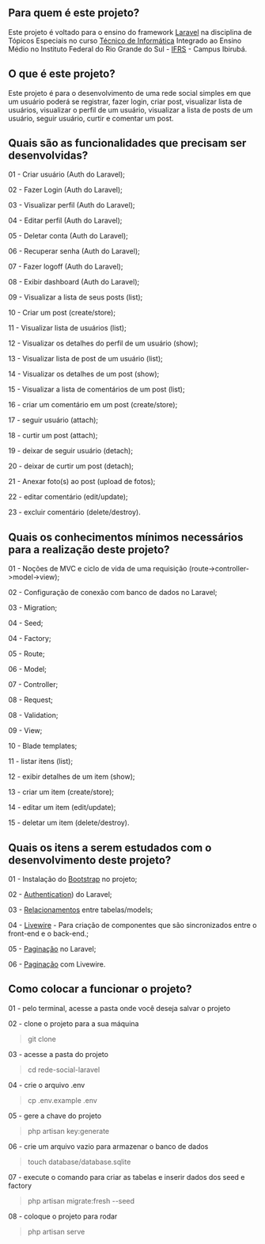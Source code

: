 ## Para quem é este projeto?

Este projeto é voltado para o ensino do framework [Laravel](https://laravel.com/) na disciplina de Tópicos Especiais no curso [Técnico de Informática](https://ifrs.edu.br/ibiruba/cursos/tecnico-integrado-ao-ensino-medio/tecnico-em-informatica/) Integrado ao Ensino Médio no Instituto Federal do Rio Grande do Sul - [IFRS](https://ifrs.edu.br/) - Campus Ibirubá.


## O que é este projeto?

Este projeto é para o desenvolvimento de uma rede social simples em que um usuário poderá se registrar, fazer login, criar post, visualizar lista de usuários, visualizar o perfil de um usuário, visualizar a lista de posts de um usuário, seguir usuário, curtir e comentar um post.


## Quais são as funcionalidades que precisam ser desenvolvidas?

01 - Criar usuário (Auth do Laravel);

02 - Fazer Login (Auth do Laravel);

03 - Visualizar perfil (Auth do Laravel);

04 - Editar perfil (Auth do Laravel);

05 - Deletar conta (Auth do Laravel);

06 - Recuperar senha (Auth do Laravel);

07 - Fazer logoff (Auth do Laravel);

08 - Exibir dashboard (Auth do Laravel);

09 - Visualizar a lista de seus posts (list);

10 - Criar um post (create/store);

11 - Visualizar lista de usuários (list);

12 - Visualizar os detalhes do perfil de um usuário (show);

13 - Visualizar lista de post de um usuário (list);

14 - Visualizar os detalhes de um post (show);

15 - Visualizar a lista de comentários de um post (list);

16 - criar um comentário em um post (create/store);

17 - seguir usuário (attach);

18 - curtir um post (attach);

19 - deixar de seguir usuário (detach);

20 - deixar de curtir um post (detach);

21 - Anexar foto(s) ao post (upload de fotos);

22 - editar comentário (edit/update);

23 - excluir comentário (delete/destroy).


## Quais os conhecimentos mínimos necessários para a realização deste projeto?

01 - Noções de MVC e ciclo de vida de uma requisição (route->controller->model->view);

02 - Configuração de conexão com banco de dados no Laravel;

03 - Migration;

04 - Seed;

04 - Factory;

05 - Route;

06 - Model;

07 - Controller;

08 - Request;

08 - Validation;

09 - View;

10 - Blade templates;

11 - listar itens (list);

12 - exibir detalhes de um item (show);

13 - criar um item (create/store);

14 - editar um item (edit/update);

15 - deletar um item (delete/destroy).


## Quais os itens a serem estudados com o desenvolvimento deste projeto?

01 - Instalação do [Bootstrap](https://laravel.com/docs/6.x/frontend) no projeto;

02 - [Authentication](https://laravel.com/docs/10.x/authentication)) do Laravel;

03 - [Relacionamentos](https://laravel.com/docs/10.x/eloquent-relationships) entre tabelas/models;

04 - [Livewire](https://laravel-livewire.com/) - Para criação de componentes que são sincronizados entre o front-end e o back-end.;

05 - [Paginação](https://laravel.com/docs/10.x/eloquent-resources#pagination) no Laravel;

06 - [Paginação](https://laravel-livewire.com/docs/2.x/pagination) com Livewire.


## Como colocar a funcionar o projeto?

01 - pelo terminal, acesse a pasta onde você deseja salvar o projeto


02 - clone o projeto para a sua  máquina

>    git clone 

03 - acesse a pasta do projeto

>    cd rede-social-laravel

04 - crie o arquivo .env

>    cp .env.example .env

05 - gere a chave do projeto

>    php artisan key:generate

06 - crie um arquivo vazio para armazenar o banco de dados

>    touch database/database.sqlite

07 - execute o comando para criar as tabelas e inserir dados dos seed e factory

>    php artisan migrate:fresh --seed

08 - coloque o projeto para rodar

>    php artisan serve
